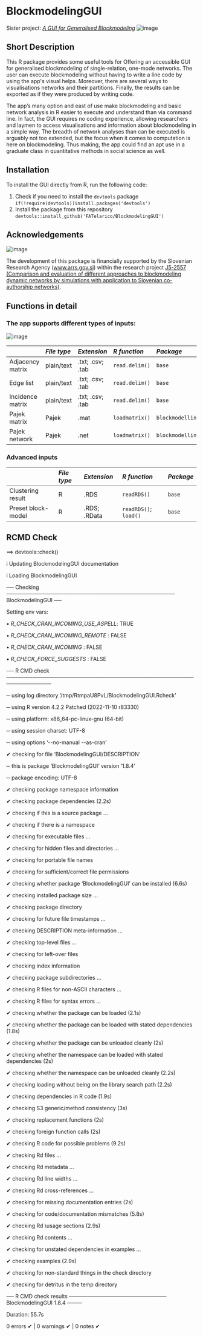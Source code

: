 # BlockmodelingGUI
Sister project: *[A GUI for Generalised Blockmodeling](https://github.com/FATelarico/GUI-Generalised-Blockmodeling)*
![image](https://user-images.githubusercontent.com/100512813/158572361-844a64ee-5784-4c82-a164-bf9bdcc917c0.png)

## Short Description
This R package provides some useful tools for Offering an accessible GUI for generalised blockmodeling of single-relation, one-mode networks. The user can execute blockmodeling without having to write a line code by using the app's visual helps. Moreover, there are several ways to visualisations networks and their partitions. Finally, the results can be exported as if they were produced by writing code.

The app’s many option and east of use make blockmodeling and basic network analysis in R easier to execute and understand than via command line. In fact, the GUI requires no coding experience, allowing researchers and laymen to access visualisations and information about blockmodeling in a simple way. The breadth of network analyses than can be executed is arguably not too extended, but the focus when it comes to computation is here on blockmodeling. Thus making, the app could find an apt use in a graduate class in quantitative methods in social science as well.

## Installation
To install the GUI directly from R, run the following code:
1. Check if you need to install the `devtools` package
  `if(!require(devtools))install.packages('devtools')` 
2. Install the package from this repository
  `devtools::install_github('FATelarico/BlockmodelingGUI')`
  
## Acknowledgements
![image](https://www.arrs.si/lib/img/arrs-logo-en.gif)

The development of this package is financially supported by the Slovenian Research Agency (www.arrs.gov.si) within the research project [J5-2557 (Comparison and evaluation of different approaches to blockmodeling dynamic networks by simulations with application to Slovenian co-authorship networks)](https://www.fdv.uni-lj.si/en/research/institute-of-social-science/national-research-projects/P5438).

## Functions in detail

### The app supports different types of inputs:

![image](https://user-images.githubusercontent.com/100512813/159125221-be31c181-a0bb-4399-b410-16f45cb9cfc9.png)


|                  |*File type*|*Extension*      |*R function*                  |*Package*          |
|:-----------------|:----------|:----------------|:-----------------------------|:------------------|
|Adjacency matrix  |plain/text |.txt; .csv; .tab |``read.delim()``              |``base``           |
|Edge list         |plain/text |.txt; .csv; .tab |``read.delim()``              |``base``           |
|Incidence matrix  |plain/text |.txt; .csv; .tab |``read.delim()``              |``base``           |
|Pajek matrix      |Pajek      |.mat             |``loadmatrix()``              |``blockmodelling`` |
|Pajek network     |Pajek      |.net             |``loadmatrix()``              |``blockmodelling`` |

### Advanced inputs

|                  |*File type*|*Extension*      |*R function*                  |*Package*          |
|:-----------------|:----------|:----------------|:-----------------------------|:------------------|
|Clustering result |R          |.RDS             |``readRDS()``                 |``base``           |
|Preset block-model|R          |.RDS; .RData     |``readRDS()``; ``load()``     |``base``           |

## RCMD Check

==> devtools::check()

i Updating BlockmodelingGUI documentation

i Loading BlockmodelingGUI

── Checking ───────────────────────────────────────────── BlockmodelingGUI ──

Setting env vars:

• _R_CHECK_CRAN_INCOMING_USE_ASPELL_: TRUE

• _R_CHECK_CRAN_INCOMING_REMOTE_    : FALSE

• _R_CHECK_CRAN_INCOMING_           : FALSE

• _R_CHECK_FORCE_SUGGESTS_          : FALSE

── R CMD check ──────────────────────────────────────────────────────────────

─  using log directory ‘/tmp/RtmpaU8PvL/BlockmodelingGUI.Rcheck’

─  using R version 4.2.2 Patched (2022-11-10 r83330)

─  using platform: x86_64-pc-linux-gnu (64-bit)

─  using session charset: UTF-8

─  using options ‘--no-manual --as-cran’

✔  checking for file ‘BlockmodelingGUI/DESCRIPTION’

─  this is package ‘BlockmodelingGUI’ version ‘1.8.4’

─  package encoding: UTF-8

✔  checking package namespace information

✔  checking package dependencies (2.2s)

✔  checking if this is a source package ...

✔  checking if there is a namespace

✔  checking for executable files ...

✔  checking for hidden files and directories ...

✔  checking for portable file names

✔  checking for sufficient/correct file permissions

✔  checking whether package ‘BlockmodelingGUI’ can be installed (6.6s)

✔  checking installed package size ...

✔  checking package directory

✔  checking for future file timestamps ...

✔  checking DESCRIPTION meta-information ...

✔  checking top-level files ...

✔  checking for left-over files

✔  checking index information

✔  checking package subdirectories ...

✔  checking R files for non-ASCII characters ...

✔  checking R files for syntax errors ...

✔  checking whether the package can be loaded (2.1s)

✔  checking whether the package can be loaded with stated dependencies (1.8s)

✔  checking whether the package can be unloaded cleanly (2s)

✔  checking whether the namespace can be loaded with stated dependencies (2s)

✔  checking whether the namespace can be unloaded cleanly (2.2s)

✔  checking loading without being on the library search path (2.2s)

✔  checking dependencies in R code (1.9s)

✔  checking S3 generic/method consistency (3s)

✔  checking replacement functions (2s)

✔  checking foreign function calls (2s)

✔  checking R code for possible problems (9.2s)

✔  checking Rd files ...

✔  checking Rd metadata ...

✔  checking Rd line widths ...

✔  checking Rd cross-references ...

✔  checking for missing documentation entries (2s)

✔  checking for code/documentation mismatches (5.8s)

✔  checking Rd \usage sections (2.9s)

✔  checking Rd contents ...

✔  checking for unstated dependencies in examples ...

✔  checking examples (2.9s)

✔  checking for non-standard things in the check directory

✔  checking for detritus in the temp directory

   

   

── R CMD check results ────────────────────────── BlockmodelingGUI 1.8.4 ────

Duration: 55.7s



0 errors ✔ | 0 warnings ✔ | 0 notes ✔
